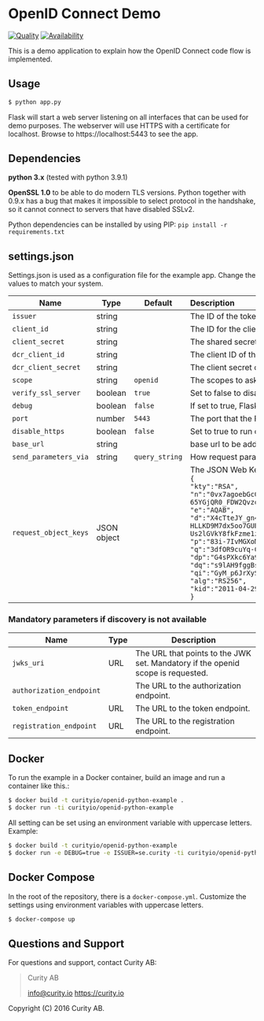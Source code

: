 # OpenID Connect Demo

[![Quality](https://img.shields.io/badge/quality-demo-red)](https://curity.io/resources/code-examples/status/)
[![Availability](https://img.shields.io/badge/availability-source-blue)](https://curity.io/resources/code-examples/status/)

This is a demo application to explain how the OpenID Connect code flow is implemented.

## Usage

```bash
$ python app.py
```

Flask will start a web server listening on all interfaces that can be used for demo purposes. The webserver will use HTTPS with a certificate for localhost.
Browse to https://localhost:5443 to see the app.

## Dependencies

**python 3.x** (tested with python 3.9.1)

**OpenSSL 1.0** to be able to do modern TLS versions. Python together with 0.9.x has a bug that makes it impossible to select protocol in the handshake, so it cannot connect to servers that have disabled SSLv2.

Python dependencies can be installed by using PIP: `pip install -r requirements.txt`

## settings.json
Settings.json is used as a configuration file for the example app. Change the values to match your system.

Name                | Type    | Default  | Description
--------------------| ------- | -------- | :---------------
`issuer`            | string  |          | The ID of the token issuer. This is used for both OpenID Connect Discovery, and validating a ID Token. Mandatory for discovery
`client_id`         | string  |          | The ID for the client. Used to authenticate the client against the authorization server endpoint.
`client_secret`     | string  |          | The shared secret to use for authentication against the token endpoint.
`dcr_client_id`     | string  |          | The client ID of the client for to use for registration.
`dcr_client_secret` | string  |          | The client secret of the client for to use for registration.
`scope`             | string  | `openid` | The scopes to ask for.
`verify_ssl_server` | boolean | `true`   | Set to false to disable certificate checks.
`debug`             | boolean | `false`  | If set to true, Flask will be in debug mode and write stacktraces if an error occurs. Some extra logging is also printed.
`port`              | number  | `5443`   | The port that the Flask server should listen to
`disable_https`     | boolean | `false`  | Set to true to run on http
`base_url`          | string  |          | base url to be added to internal redirects. If this is not configured, the base url will be extracted from the first request to the index page
`send_parameters_via`|string  | `query_string`|How request parameters should be sent to the authorization endpoint. Valid values are `query_string`, `request_object` or `request_uri`.
`request_object_keys`|JSON object|       | The JSON Web Key (JWK) used to sign JWTs used when sending authorization request parameters by-value in a request object or by reference in a request URI. For example:<br>`{`<br>`"kty":"RSA",`<br>`"n":"0vx7agoebGcQSuuPiLJXZptN9nndrQmbXEps2aiAFbWhM78LhWx4cbbfAAtVT86zwu1RK7aPFFxuhDR1L6tSoc_BJECPebWKRXjBZCiFV4n3oknjhMstn64tZ_2W-5JsGY4Hc5n9yBXArwl93lqt7_RN5w6Cf0h4QyQ5v-65YGjQR0_FDW2QvzqY368QQMicAtaSqzs8KJZgnYb9c7d0zgdAZHzu6qMQvRL5hajrn1n91CbOpbISD08qNLyrdkt-bFTWhAI4vMQFh6WeZu0fM4lFd2NcRwr3XPksINHaQ-G_xBniIqbw0Ls1jF44-csFCur-kEgU8awapJzKnqDKgw",`<br>`"e":"AQAB",`<br>`"d":"X4cTteJY_gn4FYPsXB8rdXix5vwsg1FLN5E3EaG6RJoVH-HLLKD9M7dx5oo7GURknchnrRweUkC7hT5fJLM0WbFAKNLWY2vv7B6NqXSzUvxT0_YSfqijwp3RTzlBaCxWp4doFk5N2o8Gy_nHNKroADIkJ46pRUohsXywbReAdYaMwFs9tv8d_cPVY3i07a3t8MN6TNwm0dSawm9v47UiCl3Sk5ZiG7xojPLu4sbg1U2jx4IBTNBznbJSzFHK66jT8bgkuqsk0GjskDJk19Z4qwjwbsnn4j2WBii3RL-Us2lGVkY8fkFzme1z0HbIkfz0Y6mqnOYtqc0X4jfcKoAC8Q",`<br>`"p":"83i-7IvMGXoMXCskv73TKr8637FiO7Z27zv8oj6pbWUQyLPQBQxtPVnwD20R-60eTDmD2ujnMt5PoqMrm8RfmNhVWDtjjMmCMjOpSXicFHj7XOuVIYQyqVWlWEh6dN36GVZYk93N8Bc9vY41xy8B9RzzOGVQzXvNEvn7O0nVbfs",`<br>`"q":"3dfOR9cuYq-0S-mkFLzgItgMEfFzB2q3hWehMuG0oCuqnb3vobLyumqjVZQO1dIrdwgTnCdpYzBcOfW5r370AFXjiWft_NGEiovonizhKpo9VVS78TzFgxkIdrecRezsZ-1kYd_s1qDbxtkDEgfAITAG9LUnADun4vIcb6yelxk",`<br>`"dp":"G4sPXkc6Ya9y8oJW9_ILj4xuppu0lzi_H7VTkS8xj5SdX3coE0oimYwxIi2emTAue0UOa5dpgFGyBJ4c8tQ2VF402XRugKDTP8akYhFo5tAA77Qe_NmtuYZc3C3m3I24G2GvR5sSDxUyAN2zq8Lfn9EUms6rY3Ob8YeiKkTiBj0",`<br>`"dq":"s9lAH9fggBsoFR8Oac2R_E2gw282rT2kGOAhvIllETE1efrA6huUUvMfBcMpn8lqeW6vzznYY5SSQF7pMdC_agI3nG8Ibp1BUb0JUiraRNqUfLhcQb_d9GF4Dh7e74WbRsobRonujTYN1xCaP6TO61jvWrX-L18txXw494Q_cgk",`<br>`"qi":"GyM_p6JrXySiz1toFgKbWV-JdI3jQ4ypu9rbMWx3rQJBfmt0FoYzgUIZEVFEcOqwemRN81zoDAaa-Bk0KWNGDjJHZDdDmFhW3AN7lI-puxk_mHZGJ11rxyR8O55XLSe3SPmRfKwZI6yU24ZxvQKFYItdldUKGzO6Ia6zTKhAVRU",`<br>`"alg":"RS256",`<br>`"kid":"2011-04-29"`<br>`}`

### Mandatory parameters if discovery is not available
Name                     | Type |  Description
-------------------------|------|-------------
`jwks_uri`               | URL  |  The URL that points to the JWK set. Mandatory if the openid scope is requested.
`authorization_endpoint` |      |  The URL to the authorization endpoint.
`token_endpoint`         | URL  |  The URL to the token endpoint.
`registration_endpoint`  | URL  |  The URL to the registration endpoint.

## Docker
To run the example in a Docker container, build an image and run a container like this.:

```bash
$ docker build -t curityio/openid-python-example .
$ docker run -ti curityio/openid-python-example

```
All setting can be set using an environment variable with uppercase letters. Example:
```bash
$ docker build -t curityio/openid-python-example
$ docker run -e DEBUG=true -e ISSUER=se.curity -ti curityio/openid-python-example
```
## Docker Compose
In the root of the repository, there is a `docker-compose.yml`. Customize the settings using environment variables with uppercase letters.

```bash
$ docker-compose up
```

## Questions and Support

For questions and support, contact Curity AB:

> Curity AB
>
> info@curity.io
> https://curity.io


Copyright (C) 2016 Curity AB.
